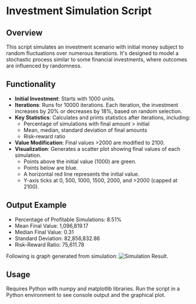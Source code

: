 # Investment Simulation Script

## Overview
This script simulates an investment scenario with initial money subject to random fluctuations over numerous iterations. It's designed to model a stochastic process similar to some financial investments, where outcomes are influenced by randomness.

## Functionality
- **Initial Investment**: Starts with 1000 units.
- **Iterations**: Runs for 10000 iterations. Each iteration, the investment increases by 20% or decreases by 18%, based on random selection.
- **Key Statistics**: Calculates and prints statistics after iterations, including:
  - Percentage of simulations with final amount > initial
  - Mean, median, standard deviation of final amounts
  - Risk-reward ratio
- **Value Modification**: Final values >2000 are modified to 2100.
- **Visualization**: Generates a scatter plot showing final values of each simulation. 
  - Points above the initial value (1000) are green.
  - Points below are blue.
  - A horizontal red line represents the initial value.
  - Y-axis ticks at 0, 500, 1000, 1500, 2000, and >2000 (capped at 2100).

## Output Example
- Percentage of Profitable Simulations: 8.51%
- Mean Final Value: 1,096,819.17
- Median Final Value: 0.31
- Standard Deviation: 82,856,832.86
- Risk-Reward Ratio: 75,611.78

Following is graph generated from simulation:
![Simulation Result](figure.png).

## Usage
Requires Python with numpy and matplotlib libraries. Run the script in a Python environment to see console output and the graphical plot.
